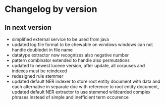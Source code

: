 # Changelog by version

## In next version
* simplified external service to be used from java
* updated log file format to be chewable on windows
    windows can not handle doubledot in file name
* datatype extractor now recognizes also negative number
* pattern combinator extended to handle also permutations
* updated to newest lucene version, after update, all corpuses and indexes must be reindexed
* redesigned rule stemmer
* updated default NER indexer to store root entity document with data and each alternative in separate doc
  with reference to root entity document,
  updated default NER extractor to use stemmed wildcarded complex phrases instead of simple and inefficient term occurence
